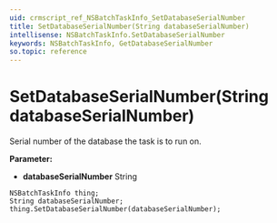 ```yaml
---
uid: crmscript_ref_NSBatchTaskInfo_SetDatabaseSerialNumber
title: SetDatabaseSerialNumber(String databaseSerialNumber)
intellisense: NSBatchTaskInfo.SetDatabaseSerialNumber
keywords: NSBatchTaskInfo, GetDatabaseSerialNumber
so.topic: reference
---
```


# SetDatabaseSerialNumber(String databaseSerialNumber)

Serial number of the database the task is to run on.

**Parameter:** 
* **databaseSerialNumber** String

```crmscript
NSBatchTaskInfo thing;
String databaseSerialNumber;
thing.SetDatabaseSerialNumber(databaseSerialNumber);
```

